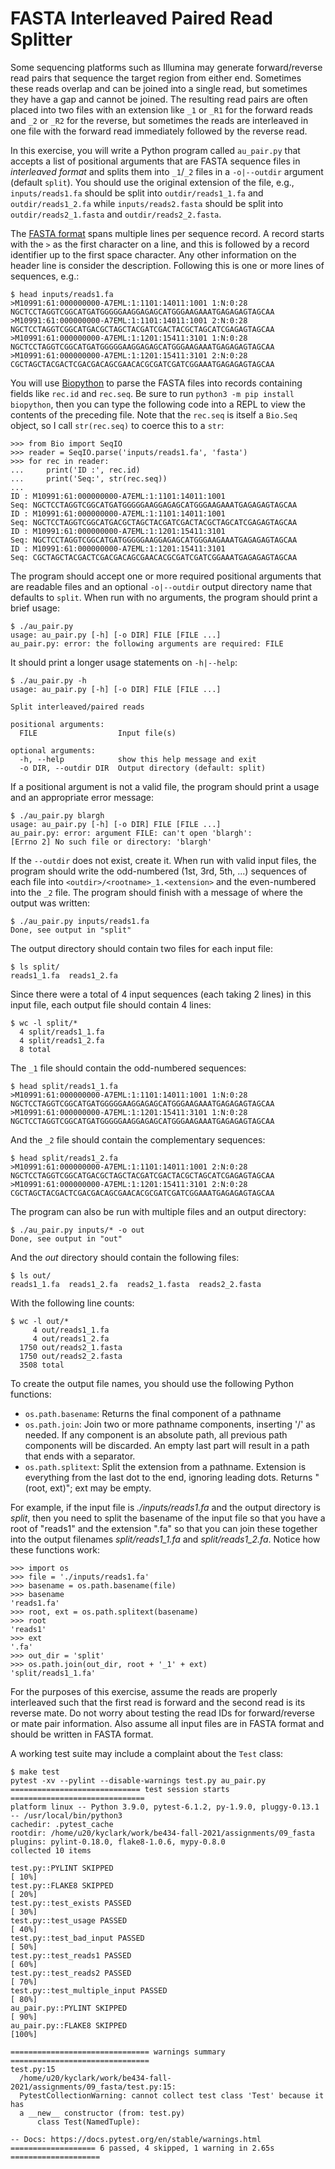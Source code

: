 # FASTA Interleaved Paired Read Splitter

Some sequencing platforms such as Illumina may generate forward/reverse read pairs that sequence the target region from either end. 
Sometimes these reads overlap and can be joined into a single read, but sometimes they have a gap and cannot be joined.
The resulting read pairs are often placed into two files with an extension like `_1` or `_R1` for the forward reads and `_2` or `_R2` for the reverse, but sometimes the reads are interleaved in one file with the forward read immediately followed by the reverse read.

In this exercise, you will write a Python program called `au_pair.py` that accepts a list of positional arguments that are FASTA sequence files in _interleaved format_ and splits them into `_1`/`_2` files in a `-o|--outdir` argument (default `split`).
You should use the original extension of the file, e.g., `inputs/reads1.fa` should be split into `outdir/reads1_1.fa` and `outdir/reads1_2.fa` while `inputs/reads2.fasta` should be split into `outdir/reads2_1.fasta` and `outdir/reads2_2.fasta`.

The [FASTA format](https://en.wikipedia.org/wiki/FASTA_format) spans multiple lines per sequence record.
A record starts with the `>` as the first character on a line, and this is followed by a record identifier up to the first space character.
Any other information on the header line is consider the description.
Following this is one or more lines of sequences, e.g.:

```
$ head inputs/reads1.fa
>M10991:61:000000000-A7EML:1:1101:14011:1001 1:N:0:28
NGCTCCTAGGTCGGCATGATGGGGGAAGGAGAGCATGGGAAGAAATGAGAGAGTAGCAA
>M10991:61:000000000-A7EML:1:1101:14011:1001 2:N:0:28
NGCTCCTAGGTCGGCATGACGCTAGCTACGATCGACTACGCTAGCATCGAGAGTAGCAA
>M10991:61:000000000-A7EML:1:1201:15411:3101 1:N:0:28
NGCTCCTAGGTCGGCATGATGGGGGAAGGAGAGCATGGGAAGAAATGAGAGAGTAGCAA
>M10991:61:000000000-A7EML:1:1201:15411:3101 2:N:0:28
CGCTAGCTACGACTCGACGACAGCGAACACGCGATCGATCGGAAATGAGAGAGTAGCAA
```

You will use [Biopython](https://biopython.org/) to parse the FASTA files into records containing fields like `rec.id` and `rec.seq`.
Be sure to run `python3 -m pip install biopython`, then you can type the following code into a REPL to view the contents of the preceding file.
Note that the `rec.seq` is itself a `Bio.Seq` object, so I call `str(rec.seq)` to coerce this to a `str`:

```
>>> from Bio import SeqIO
>>> reader = SeqIO.parse('inputs/reads1.fa', 'fasta')
>>> for rec in reader:
...     print('ID :', rec.id)
...     print('Seq:', str(rec.seq))
...
ID : M10991:61:000000000-A7EML:1:1101:14011:1001
Seq: NGCTCCTAGGTCGGCATGATGGGGGAAGGAGAGCATGGGAAGAAATGAGAGAGTAGCAA
ID : M10991:61:000000000-A7EML:1:1101:14011:1001
Seq: NGCTCCTAGGTCGGCATGACGCTAGCTACGATCGACTACGCTAGCATCGAGAGTAGCAA
ID : M10991:61:000000000-A7EML:1:1201:15411:3101
Seq: NGCTCCTAGGTCGGCATGATGGGGGAAGGAGAGCATGGGAAGAAATGAGAGAGTAGCAA
ID : M10991:61:000000000-A7EML:1:1201:15411:3101
Seq: CGCTAGCTACGACTCGACGACAGCGAACACGCGATCGATCGGAAATGAGAGAGTAGCAA
```

The program should accept one or more required positional arguments that are readable files and an optional `-o|--outdir` output directory name that defaults to `split`.
When run with no arguments, the program should print a brief usage:

```
$ ./au_pair.py
usage: au_pair.py [-h] [-o DIR] FILE [FILE ...]
au_pair.py: error: the following arguments are required: FILE
```

It should print a longer usage statements on `-h|--help`:

```
$ ./au_pair.py -h
usage: au_pair.py [-h] [-o DIR] FILE [FILE ...]

Split interleaved/paired reads

positional arguments:
  FILE                  Input file(s)

optional arguments:
  -h, --help            show this help message and exit
  -o DIR, --outdir DIR  Output directory (default: split)
```

If a positional argument is not a valid file, the program should print a usage and an appropriate error message:

```
$ ./au_pair.py blargh
usage: au_pair.py [-h] [-o DIR] FILE [FILE ...]
au_pair.py: error: argument FILE: can't open 'blargh': 
[Errno 2] No such file or directory: 'blargh'
```

If the `--outdir` does not exist, create it.
When run with valid input files, the program should write the odd-numbered (1st, 3rd, 5th, ...) sequences of each file into `<outdir>/<rootname>_1.<extension>` and the even-numbered into the `_2` file.
The program should finish with a message of where the output was written:

```
$ ./au_pair.py inputs/reads1.fa
Done, see output in "split"
```

The output directory should contain two files for each input file:

```
$ ls split/
reads1_1.fa  reads1_2.fa
```

Since there were a total of 4 input sequences (each taking 2 lines) in this input file, each output file should contain 4 lines:

```
$ wc -l split/*
  4 split/reads1_1.fa
  4 split/reads1_2.fa
  8 total
```

The `_1` file should contain the odd-numbered sequences:

```
$ head split/reads1_1.fa
>M10991:61:000000000-A7EML:1:1101:14011:1001 1:N:0:28
NGCTCCTAGGTCGGCATGATGGGGGAAGGAGAGCATGGGAAGAAATGAGAGAGTAGCAA
>M10991:61:000000000-A7EML:1:1201:15411:3101 1:N:0:28
NGCTCCTAGGTCGGCATGATGGGGGAAGGAGAGCATGGGAAGAAATGAGAGAGTAGCAA
```

And the `_2` file should contain the complementary sequences:

```
$ head split/reads1_2.fa
>M10991:61:000000000-A7EML:1:1101:14011:1001 2:N:0:28
NGCTCCTAGGTCGGCATGACGCTAGCTACGATCGACTACGCTAGCATCGAGAGTAGCAA
>M10991:61:000000000-A7EML:1:1201:15411:3101 2:N:0:28
CGCTAGCTACGACTCGACGACAGCGAACACGCGATCGATCGGAAATGAGAGAGTAGCAA
```

The program can also be run with multiple files and an output directory:

```
$ ./au_pair.py inputs/* -o out
Done, see output in "out"
```

And the _out_ directory should contain the following files:

```
$ ls out/
reads1_1.fa  reads1_2.fa  reads2_1.fasta  reads2_2.fasta
```

With the following line counts:

```
$ wc -l out/*
     4 out/reads1_1.fa
     4 out/reads1_2.fa
  1750 out/reads2_1.fasta
  1750 out/reads2_2.fasta
  3508 total
```

To create the output file names, you should use the following Python functions:

* `os.path.basename`: Returns the final component of a pathname
* `os.path.join`: Join two or more pathname components, inserting '/' as needed.  If any component is an absolute path, all previous path components will be discarded.  An empty last part will result in a path that ends with a separator.
* `os.path.splitext`: Split the extension from a pathname.  Extension is everything from the last dot to the end, ignoring leading dots.  Returns "(root, ext)"; ext may be empty.

For example, if the input file is _./inputs/reads1.fa_ and the output directory is _split_, then you need to split the basename of the input file so that you have a root of "reads1" and the extension ".fa" so that you can join these together into the output filenames _split/reads1_1.fa_ and _split/reads1_2.fa_.
Notice how these functions work:

```
>>> import os
>>> file = './inputs/reads1.fa'
>>> basename = os.path.basename(file)
>>> basename
'reads1.fa'
>>> root, ext = os.path.splitext(basename)
>>> root
'reads1'
>>> ext
'.fa'
>>> out_dir = 'split'
>>> os.path.join(out_dir, root + '_1' + ext)
'split/reads1_1.fa'
```

For the purposes of this exercise, assume the reads are properly interleaved such that the first read is forward and the second read is its reverse mate.
Do not worry about testing the read IDs for forward/reverse or mate pair information.
Also assume all input files are in FASTA format and should be written in FASTA format.

A working test suite may include a complaint about the `Test` class:

```
$ make test
pytest -xv --pylint --disable-warnings test.py au_pair.py
============================= test session starts ==============================
platform linux -- Python 3.9.0, pytest-6.1.2, py-1.9.0, pluggy-0.13.1 -- /usr/local/bin/python3
cachedir: .pytest_cache
rootdir: /home/u20/kyclark/work/be434-fall-2021/assignments/09_fasta
plugins: pylint-0.18.0, flake8-1.0.6, mypy-0.8.0
collected 10 items

test.py::PYLINT SKIPPED                                                  [ 10%]
test.py::FLAKE8 SKIPPED                                                  [ 20%]
test.py::test_exists PASSED                                              [ 30%]
test.py::test_usage PASSED                                               [ 40%]
test.py::test_bad_input PASSED                                           [ 50%]
test.py::test_reads1 PASSED                                              [ 60%]
test.py::test_reads2 PASSED                                              [ 70%]
test.py::test_multiple_input PASSED                                      [ 80%]
au_pair.py::PYLINT SKIPPED                                               [ 90%]
au_pair.py::FLAKE8 SKIPPED                                               [100%]

=============================== warnings summary ===============================
test.py:15
  /home/u20/kyclark/work/be434-fall-2021/assignments/09_fasta/test.py:15: 
  PytestCollectionWarning: cannot collect test class 'Test' because it has 
  a __new__ constructor (from: test.py)
      class Test(NamedTuple):

-- Docs: https://docs.pytest.org/en/stable/warnings.html
=================== 6 passed, 4 skipped, 1 warning in 2.65s ====================
```

